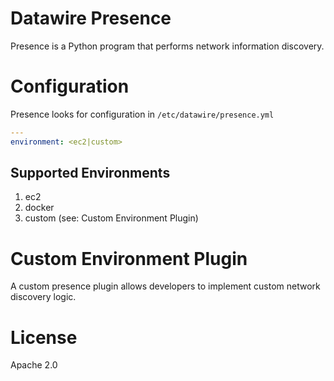 # Datawire Presence

Presence is a Python program that performs network information discovery.

# Configuration

Presence looks for configuration in `/etc/datawire/presence.yml`

```yaml
---
environment: <ec2|custom>
```

## Supported Environments

1. ec2
2. docker
3. custom (see: Custom Environment Plugin)

# Custom Environment Plugin

A custom presence plugin allows developers to implement custom network discovery logic.

# License

Apache 2.0